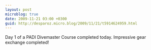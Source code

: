 ```yaml
---
layout: post
microblog: true
date: 2009-11-21 03:00 +0300
guid: http://desparoz.micro.blog/2009/11/21/t5914624959.html
---
```

Day 1 of a PADI Divemaster Course completed today. Impressive gear exchange completed!
